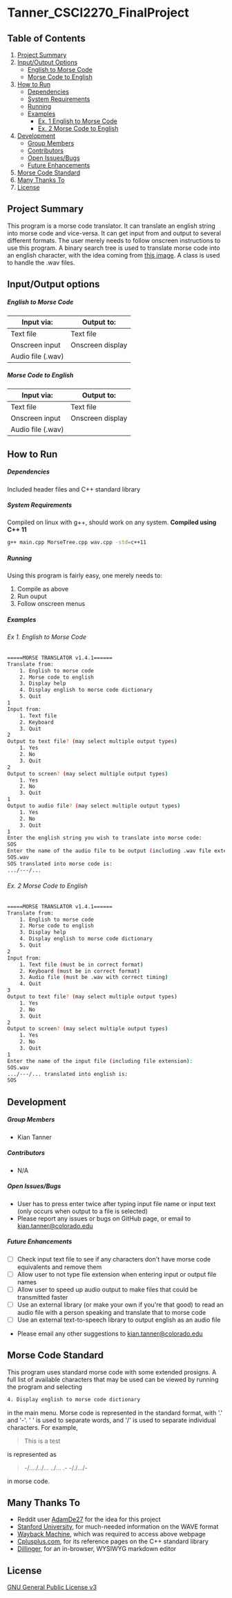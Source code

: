 # Tanner_CSCI2270_FinalProject

## Table of Contents
1. [Project Summary](https://github.com/KianTanner/Tanner_CSCI2270_FinalProject/blob/master/README.md#project-summary)
2. [Input/Output Options](https://github.com/KianTanner/Tanner_CSCI2270_FinalProject/blob/master/README.md#inputoutput-options)
    * [English to Morse Code](https://github.com/KianTanner/Tanner_CSCI2270_FinalProject/blob/master/README.md#english-to-morse-code)
    * [Morse Code to English](https://github.com/KianTanner/Tanner_CSCI2270_FinalProject/blob/master/README.md#morse-code-to-english)
3. [How to Run](https://github.com/KianTanner/Tanner_CSCI2270_FinalProject/blob/master/README.md#how-to-run)
    * [Dependencies](https://github.com/KianTanner/Tanner_CSCI2270_FinalProject/blob/master/README.md#dependencies)
    * [System Requirements](https://github.com/KianTanner/Tanner_CSCI2270_FinalProject/blob/master/README.md#system-requirements)
    * [Running](https://github.com/KianTanner/Tanner_CSCI2270_FinalProject/blob/master/README.md#running)
    * [Examples](https://github.com/KianTanner/Tanner_CSCI2270_FinalProject/blob/master/README.md#examples)
        * [Ex. 1 English to Morse Code](https://github.com/KianTanner/Tanner_CSCI2270_FinalProject/blob/master/README.md#ex-1-english-to-morse-code)
        * [Ex. 2 Morse Code to English](https://github.com/KianTanner/Tanner_CSCI2270_FinalProject/blob/master/README.md#ex-2-morse-code-to-english)
4. [Development](https://github.com/KianTanner/Tanner_CSCI2270_FinalProject/blob/master/README.md#development)
    * [Group Members](https://github.com/KianTanner/Tanner_CSCI2270_FinalProject/blob/master/README.md#group-members)
    * [Contributors](https://github.com/KianTanner/Tanner_CSCI2270_FinalProject/blob/master/README.md#contributors)
    * [Open Issues/Bugs](https://github.com/KianTanner/Tanner_CSCI2270_FinalProject/blob/master/README.md#open-issuesbugs)
    * [Future Enhancements](https://github.com/KianTanner/Tanner_CSCI2270_FinalProject/blob/master/README.md#future-enhancements)
5. [Morse Code Standard](https://github.com/KianTanner/Tanner_CSCI2270_FinalProject/blob/master/README.md#morse-code-standard)
6. [Many Thanks To](https://github.com/KianTanner/Tanner_CSCI2270_FinalProject/blob/master/README.md#many-thanks-to)
7. [License](https://github.com/KianTanner/Tanner_CSCI2270_FinalProject/blob/master/README.md#license)

## Project Summary
This program is a morse code translator. It can translate an english string into morse code and vice-versa. It can get input from and output to several different formats. The user merely needs to follow onscreen instructions to use this program.
A binary search tree is used to translate morse code into an english character, with the idea coming from [this image](http://apfelmus.nfshost.com/articles/fun-with-morse-code/morse-tree.png).
A class is used to handle the .wav files.

## Input/Output options
##### English to Morse Code
Input via: | Output to:
---------- | ----------
Text file | Text file
Onscreen input | Onscreen display
 | Audio file (.wav)

##### Morse Code to English
Input via: | Output to:
---------- | ----------
Text file | Text file
Onscreen input | Onscreen display
Audio file (.wav) | 

## How to Run
##### Dependencies
Included header files and C++ standard library

##### System Requirements
Compiled on linux with g++, should work on any system. __Compiled using C++ 11__
```sh
g++ main.cpp MorseTree.cpp wav.cpp -std=c++11
```

##### Running
Using this program is fairly easy, one merely needs to:

1. Compile as above
2. Run ouput
3. Follow onscreen menus

##### Examples

###### Ex 1. English to Morse Code
```sh
=====MORSE TRANSLATOR v1.4.1======
Translate from:
    1. English to morse code
    2. Morse code to english
    3. Display help
    4. Display english to morse code dictionary
    5. Quit
1
Input from:
    1. Text file
    2. Keyboard
    3. Quit
2
Output to text file? (may select multiple output types)
    1. Yes
    2. No
    3. Quit
2
Output to screen? (may select multiple output types)
    1. Yes
    2. No
    3. Quit
1
Output to audio file? (may select multiple output types)
    1. Yes
    2. No
    3. Quit
1
Enter the english string you wish to translate into morse code:
SOS
Enter the name of the audio file to be output (including .wav file extension):
SOS.wav
SOS translated into morse code is:
.../---/...
```

###### Ex. 2 Morse Code to English
```sh
=====MORSE TRANSLATOR v1.4.1======
Translate from:
    1. English to morse code
    2. Morse code to english
    3. Display help
    4. Display english to morse code dictionary
    5. Quit
2
Input from:
    1. Text file (must be in correct format)
    2. Keyboard (must be in correct format)
    3. Audio file (must be .wav with correct timing)
    4. Quit
3
Output to text file? (may select multiple output types)
    1. Yes
    2. No
    3. Quit
2
Output to screen? (may select multiple output types)
    1. Yes
    2. No
    3. Quit
1
Enter the name of the input file (including file extension):
SOS.wav
.../---/... translated into english is:
SOS
```

## Development
##### Group Members
- Kian Tanner

##### Contributors
- N/A

##### Open Issues/Bugs
* User has to press enter twice after typing input file name or input text (only occurs when output to a file is selected)
* Please report any issues or bugs on GitHub page, or email to kian.tanner@colorado.edu

##### Future Enhancements 
* [ ] Check input text file to see if any characters don't have morse code equivalents and remove them
* [ ] Allow user to not type file extension when entering input or output file names
* [ ] Allow user to speed up audio output to make files that could be transmitted faster
* [ ] Use an external library (or make your own if you're that good) to read an audio file with a person speaking and translate that to morse code
* [ ] Use an external text-to-speech library to output english as an audio file
* Please email any other suggestions to kian.tanner@colorado.edu

## Morse Code Standard
This program uses standard morse code with some extended prosigns. A full list of available characters that may be used can be viewed by running the program and selecting
```sh
4. Display english to morse code dictionary
```
in the main menu.
Morse code is represented in the standard format, with '.' and '-'. ' ' is used to separate words, and '/' is used to separate individual characters. For example,
>This is a test

is represented as
>-/..../../... ../... .- -/./.../-

in morse code.

## Many Thanks To
- Reddit user [AdamDe27](https://www.reddit.com/r/LearnUselessTalents/comments/2cuwur/morse_code_translator_tree_when_you_hear_a_move/) for the idea for this project
- [Stanford University](https://web.archive.org/web/20090827003349/http://ccrma.stanford.edu/courses/422/projects/WaveFormat), for much-needed information on the WAVE format
- [Wayback Machine](https://archive.org/web/), which was required to access above webpage
- [Cplusplus.com](cplusplus.com), for its reference pages on the C++ standard library
- [Dillinger](dillinger.io), for an in-browser, WYSIWYG markdown editor

## License
[GNU General Public License v3](http://www.gnu.org/licenses/gpl-3.0.html)
